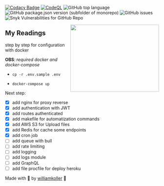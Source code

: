 [![Codacy Badge](https://app.codacy.com/project/badge/Grade/aab1812bcc984ff9aebc4fd9d0160669)](https://www.codacy.com/gh/williamkoller/my-readings/dashboard?utm_source=github.com&utm_medium=referral&utm_content=williamkoller/my-readings&utm_campaign=Badge_Grade)
[![CodeQL](https://github.com/williamkoller/my-readings/workflows/CodeQL/badge.svg)](https://github.com/williamkoller/my-readings/actions?query=workflow%3ACodeQL)
![GitHub top language](https://img.shields.io/github/languages/top/williamkoller/my-readings)
![GitHub package.json version (subfolder of monorepo)](https://img.shields.io/github/package-json/v/williamkoller/my-readings)
![GitHub issues](https://img.shields.io/github/issues/williamkoller/my-readings)
![Snyk Vulnerabilities for GitHub Repo](https://img.shields.io/snyk/vulnerabilities/github/williamkoller/my-readings)

<img src="./img/books.png" height="220" width="290" align="right"/>

## My Readings

step by step for configuration with docker

**OBS**: _required docker and docker-compose_

- `cp -r .env.sample .env`

- `docker-compose up`

Next step:

- [x] add nginx for proxy reverse
- [x] add authentication with JWT
- [x] add routes authenticated
- [x] add makefile for automatization commands
- [x] add AWS S3 for Upload files
- [x] add Redis for cache some endpoints
- [x] add cron job
- [ ] add queue with bull
- [ ] add rate limiting
- [ ] add logging
- [ ] add logs module
- [ ] add GraphQL
- [ ] add file procfile for deploy heroku

Made with 🖤 by [williamkoller](https://github.com/williamkoller) :wave:
